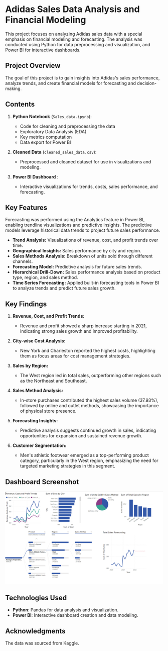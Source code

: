 # Adidas Sales Data Analysis and Financial Modeling

This project focuses on analyzing Adidas sales data with a special emphasis on financial modeling and forecasting. The analysis was conducted using Python for data preprocessing and visualization, and Power BI for interactive dashboards.

## **Project Overview**
The goal of this project is to gain insights into Adidas's sales performance, analyze trends, and create financial models for forecasting and decision-making.

## **Contents**
1. **Python Notebook** (`Sales_data.ipynb`):
   - Code for cleaning and preprocessing the data
   - Exploratory Data Analysis (EDA)
   - Key metrics computation
   - Data export for Power BI

2. **Cleaned Data** (`cleaned_sales_data.csv`):
   - Preprocessed and cleaned dataset for use in visualizations and modeling.

3. **Power BI Dashboard** :
   - Interactive visualizations for trends, costs, sales performance, and forecasting.

## **Key Features**
Forecasting was performed using the Analytics feature in Power BI, enabling trendline visualizations and predictive insights. The predictive models leverage historical data trends to project future sales performance.
- **Trend Analysis:** Visualizations of revenue, cost, and profit trends over time.
- **Geographical Insights:** Sales performance by city and region.
- **Sales Methods Analysis:** Breakdown of units sold through different channels.
- **Forecasting Model:** Predictive analysis for future sales trends.
- **Hierarchical Drill-Down:** Sales performance analysis based on product type, region, and sales method.
- **Time Series Forecasting:** Applied built-in forecasting tools in Power BI to analyze trends and predict future sales growth.


## **Key Findings**  

1. **Revenue, Cost, and Profit Trends:**  
   - Revenue and profit showed a sharp increase starting in 2021, indicating strong sales growth and improved profitability.  

2. **City-wise Cost Analysis:**  
   - New York and Charleston reported the highest costs, highlighting them as focus areas for cost management strategies.  

3. **Sales by Region:**  
   - The West region led in total sales, outperforming other regions such as the Northeast and Southeast.  

4. **Sales Method Analysis:**  
   - In-store purchases contributed the highest sales volume (37.93%), followed by online and outlet methods, showcasing the importance of physical store presence.  

5. **Forecasting Insights:**  
   - Predictive analysis suggests continued growth in sales, indicating opportunities for expansion and sustained revenue growth.  

6. **Customer Segmentation:**  
   - Men's athletic footwear emerged as a top-performing product category, particularly in the West region, emphasizing the need for targeted marketing strategies in this segment.  

  
## Dashboard Screenshot
![Dashboard Preview](https://github.com/rsm-bachalla/adidas_sales_data_visualization/blob/main/Screenshot%202025-01-01%20125359.png?raw=true)

## **Technologies Used**
- **Python**: Pandas for data analysis and visualization.
- **Power BI**: Interactive dashboard creation and data modeling.
  
## **Acknowledgments**
The data was sourced from Kaggle.

